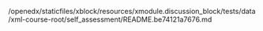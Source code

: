 /openedx/staticfiles/xblock/resources/xmodule.discussion_block/tests/data/xml-course-root/self_assessment/README.be74121a7676.md